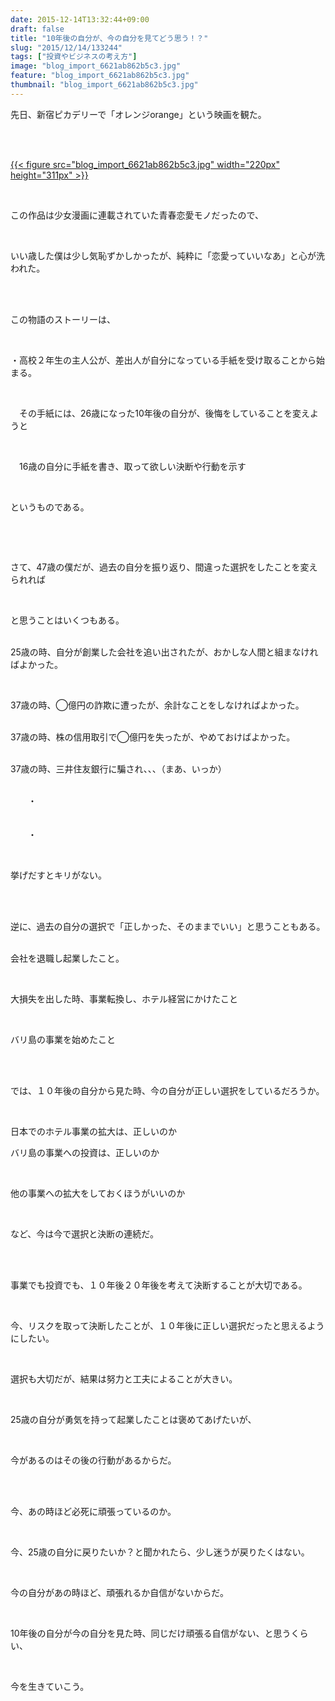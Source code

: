 ```yaml
---
date: 2015-12-14T13:32:44+09:00
draft: false
title: "10年後の自分が、今の自分を見てどう思う！？"
slug: "2015/12/14/133244"
tags: ["投資やビジネスの考え方"]
image: "blog_import_6621ab862b5c3.jpg"
feature: "blog_import_6621ab862b5c3.jpg"
thumbnail: "blog_import_6621ab862b5c3.jpg"
---
```

<p>先日、新宿ピカデリーで「オレンジorange」という映画を観た。</p><br/><p><br/><a href="blog_import_6621ab87b191a.jpg">{{< figure src="blog_import_6621ab862b5c3.jpg" width="220px" height="311px" >}}</a> <br/></p><br/><p>この作品は少女漫画に連載されていた青春恋愛モノだったので、</p><br/><p>いい歳した僕は少し気恥ずかしかったが、純粋に「恋愛っていいなあ」と心が洗われた。</p><br/><br/><p>この物語のストーリーは、</p><p><br/></p><p>・高校２年生の主人公が、差出人が自分になっている手紙を受け取ることから始まる。</p><br/><p>　その手紙には、26歳になった10年後の自分が、後悔をしていることを変えようと</p><br/><p>　16歳の自分に手紙を書き、取って欲しい決断や行動を示す<br/></p><br/><p>というものである。</p><br/><p><br/></p><p>さて、47歳の僕だが、過去の自分を振り返り、間違った選択をしたことを変えられれば</p><br/><p>と思うことはいくつもある。</p><p><br/>25歳の時、自分が創業した会社を追い出されたが、おかしな人間と組まなければよかった。<br/></p><br/><p>37歳の時、◯億円の詐欺に遭ったが、余計なことをしなければよかった。</p><p><br/>37歳の時、株の信用取引で◯億円を失ったが、やめておけばよかった。</p><p><br/>37歳の時、三井住友銀行に騙され、、、（まあ、いっか）</p><p><br/>　　・<br/>　</p><p>　　・</p><p><br/></p><p>挙げだすとキリがない。</p><br/><br/><p>逆に、過去の自分の選択で「正しかった、そのままでいい」と思うこともある。</p><p><br/>会社を退職し起業したこと。<br/></p><br/><p>大損失を出した時、事業転換し、ホテル経営にかけたこと</p><br/><p>バリ島の事業を始めたこと</p><br/><p><br/>では、１０年後の自分から見た時、今の自分が正しい選択をしているだろうか。<br/></p><br/><p>日本でのホテル事業の拡大は、正しいのか<br/></p><p>バリ島の事業への投資は、正しいのか<br/></p><br/><p>他の事業への拡大をしておくほうがいいのか</p><br/><p>など、今は今で選択と決断の連続だ。</p><br/><br/><p>事業でも投資でも、１０年後２０年後を考えて決断することが大切である。<br/></p><br/><p>今、リスクを取って決断したことが、１０年後に正しい選択だったと思えるようにしたい。<br/></p><br/><p>選択も大切だが、結果は努力と工夫によることが大きい。<br/></p><br/><p>25歳の自分が勇気を持って起業したことは褒めてあげたいが、</p><br/><p>今があるのはその後の行動があるからだ。</p><br/><br/><p>今、あの時ほど必死に頑張っているのか。</p><br/><p>今、25歳の自分に戻りたいか？と聞かれたら、少し迷うが戻りたくはない。<br/></p><br/><p>今の自分があの時ほど、頑張れるか自信がないからだ。</p><br/><p>10年後の自分が今の自分を見た時、同じだけ頑張る自信がない、と思うくらい、</p><br/><p>今を生きていこう。</p><p><br/></p>

